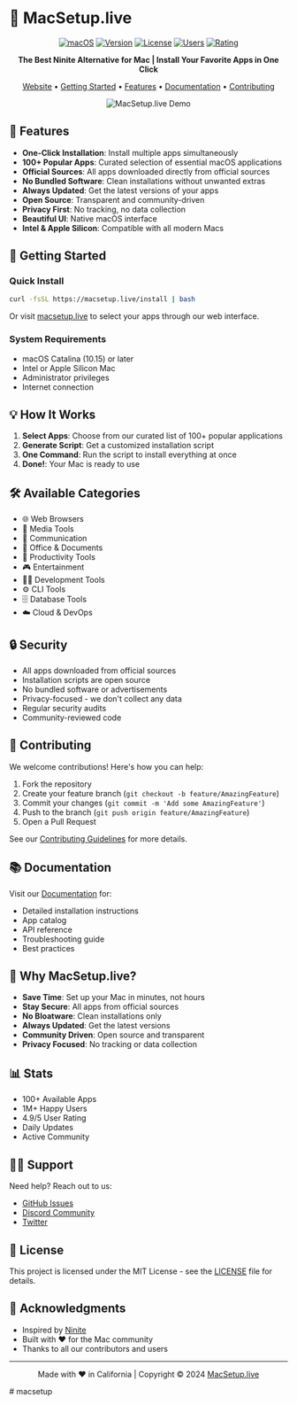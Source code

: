 # 🍎 MacSetup.live

<div align="center">

[![macOS](https://img.shields.io/badge/macOS-Sequoia%20Ready-brightgreen.svg)](https://macsetup.live)
[![Version](https://img.shields.io/badge/version-2.0.0-blue.svg)](https://macsetup.live)
[![License](https://img.shields.io/badge/license-MIT-purple.svg)](LICENSE)
[![Users](https://img.shields.io/badge/users-1M%2B-orange.svg)](https://macsetup.live)
[![Rating](https://img.shields.io/badge/rating-4.9%2F5-yellow.svg)](https://macsetup.live)

**The Best Ninite Alternative for Mac | Install Your Favorite Apps in One Click**

[Website](https://macsetup.live) • [Getting Started](#getting-started) • [Features](#features) • [Documentation](https://macsetup.live/docs) • [Contributing](#contributing)

![MacSetup.live Demo](demo.gif)

</div>

## 🚀 Features

- **One-Click Installation**: Install multiple apps simultaneously
- **100+ Popular Apps**: Curated selection of essential macOS applications
- **Official Sources**: All apps downloaded directly from official sources
- **No Bundled Software**: Clean installations without unwanted extras
- **Always Updated**: Get the latest versions of your apps
- **Open Source**: Transparent and community-driven
- **Privacy First**: No tracking, no data collection
- **Beautiful UI**: Native macOS interface
- **Intel & Apple Silicon**: Compatible with all modern Macs

## 🎯 Getting Started

### Quick Install

```bash
curl -fsSL https://macsetup.live/install | bash
```

Or visit [macsetup.live](https://macsetup.live) to select your apps through our web interface.

### System Requirements

- macOS Catalina (10.15) or later
- Intel or Apple Silicon Mac
- Administrator privileges
- Internet connection

## 💡 How It Works

1. **Select Apps**: Choose from our curated list of 100+ popular applications
2. **Generate Script**: Get a customized installation script
3. **One Command**: Run the script to install everything at once
4. **Done!**: Your Mac is ready to use

## 🛠 Available Categories

- 🌐 Web Browsers
- 🎨 Media Tools
- 💬 Communication
- 📝 Office & Documents
- 🚀 Productivity Tools
- 🎮 Entertainment
- 👨‍💻 Development Tools
- ⚙️ CLI Tools
- 🗄️ Database Tools
- ☁️ Cloud & DevOps

## 🔒 Security

- All apps downloaded from official sources
- Installation scripts are open source
- No bundled software or advertisements
- Privacy-focused - we don't collect any data
- Regular security audits
- Community-reviewed code

## 🤝 Contributing

We welcome contributions! Here's how you can help:

1. Fork the repository
2. Create your feature branch (`git checkout -b feature/AmazingFeature`)
3. Commit your changes (`git commit -m 'Add some AmazingFeature'`)
4. Push to the branch (`git push origin feature/AmazingFeature`)
5. Open a Pull Request

See our [Contributing Guidelines](CONTRIBUTING.md) for more details.

## 📚 Documentation

Visit our [Documentation](https://macsetup.live/docs) for:
- Detailed installation instructions
- App catalog
- API reference
- Troubleshooting guide
- Best practices

## 🌟 Why MacSetup.live?

- **Save Time**: Set up your Mac in minutes, not hours
- **Stay Secure**: All apps from official sources
- **No Bloatware**: Clean installations only
- **Always Updated**: Get the latest versions
- **Community Driven**: Open source and transparent
- **Privacy Focused**: No tracking or data collection

## 📊 Stats

- 100+ Available Apps
- 1M+ Happy Users
- 4.9/5 User Rating
- Daily Updates
- Active Community

## 🙋‍♂️ Support

Need help? Reach out to us:
- [GitHub Issues](https://github.com/fspecii/macdevstarter/issues)
- [Discord Community](https://discord.gg/macsetup)
- [Twitter](https://twitter.com/macsetuplive)

## 📝 License

This project is licensed under the MIT License - see the [LICENSE](LICENSE) file for details.

## 🙌 Acknowledgments

- Inspired by [Ninite](https://ninite.com)
- Built with ❤️ for the Mac community
- Thanks to all our contributors and users

---

<div align="center">

Made with ❤️ in California | Copyright © 2024 [MacSetup.live](https://macsetup.live)

</div>
# macsetup
